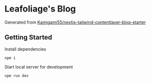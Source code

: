 # Leafoliage's Blog

Generated from [Kamigami55/nextjs-tailwind-contentlayer-blog-starter](https://github.com/Kamigami55/nextjs-tailwind-contentlayer-blog-starter)

## Getting Started

Install dependencies

```
npm i
```

Start local server for development

```
npm run dev
```